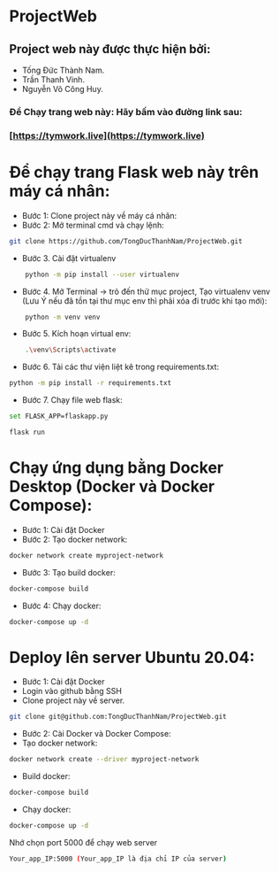 # ProjectWeb
## Project web này được thực hiện bởi:
- Tống Đức Thành Nam. 
- Trần Thanh Vinh. 
- Nguyễn Võ Công Huy.
### Để Chạy trang web này: Hãy bấm vào đường link sau: 
### [https://tymwork.live](https://tymwork.live)

# Để chạy trang Flask web này trên máy cá nhân:
- Bước 1: Clone project này về máy cá nhân:
- Bước 2: Mở terminal cmd và chạy lệnh: 
```sh
git clone https://github.com/TongDucThanhNam/ProjectWeb.git
```
- Bước 3. Cài đặt virtualenv
```sh
    python -m pip install --user virtualenv
```
- Bước 4. Mở Terminal -> trỏ đến thử mục project, Tạo virtualenv venv (Lưu Ý nếu đã tồn tại thư mục env thì phải xóa đi trước khi tạo mới): 
```sh
    python -m venv venv
```
- Bước 5. Kích hoạn virtual env:
```sh
    .\venv\Scripts\activate
```
- Bước 6. Tải các thư viện liệt kê trong requirements.txt: 
```sh
python -m pip install -r requirements.txt
```
- Bước 7. Chạy file web flask: 
```sh
set FLASK_APP=flaskapp.py
```
```sh
flask run
```

# Chạy ứng dụng bằng Docker Desktop (Docker và Docker Compose):
- Bước 1: Cài đặt Docker
- Bước 2: Tạo docker network:
```sh
docker network create myproject-network
```
- Bước 3: Tạo build docker:
```sh
docker-compose build
```
- Bước 4: Chạy docker:
```sh
docker-compose up -d
```

# Deploy lên server Ubuntu 20.04:
- Bước 1: Cài đặt Docker
- Login vào github bằng SSH
- Clone project này về server.
```sh
git clone git@github.com:TongDucThanhNam/ProjectWeb.git
```
- Bước 2: Cài Docker và Docker Compose:
- Tạo docker network:
```sh
docker network create --driver myproject-network
```
- Build docker:
```sh
docker-compose build
```
- Chạy docker:
```sh
docker-compose up -d
```
Nhớ chọn port 5000 để chạy web server
```sh
Your_app_IP:5000 (Your_app_IP là địa chỉ IP của server)
```

